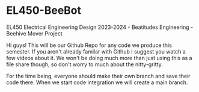 # EL450-BeeBot
EL450 Electrical Engineering Design 2023-2024 - Beatitudes Engineering - Beehive Mover Project

Hi guys! This will be our Github Repo for any code we produce this semester. 
If you aren't already familar with Github I suggest you watch a few videos about it. 
We won't be doing much more than just using this as a file share though, so don't worry to much about the nitty-gritty.

For the time being, everyone should make their own branch and save their code there. 
When we start code integration we will create a main branch.
